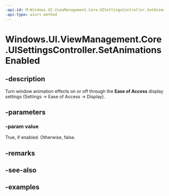 ```yaml
---
-api-id: M:Windows.UI.ViewManagement.Core.UISettingsController.SetAnimationsEnabled(System.Boolean)
-api-type: winrt method
---
```


<!-- Method syntax.
public void UISettingsController.SetAnimationsEnabled(Boolean value)
-->

# Windows.UI.ViewManagement.Core.UISettingsController.SetAnimationsEnabled

## -description

Turn window animation effects on or off through the **Ease of Access** display settings (Settings -> Ease of Access -> Display).

## -parameters

### -param value

True, if enabled. Otherwise, false.

## -remarks

## -see-also

## -examples
